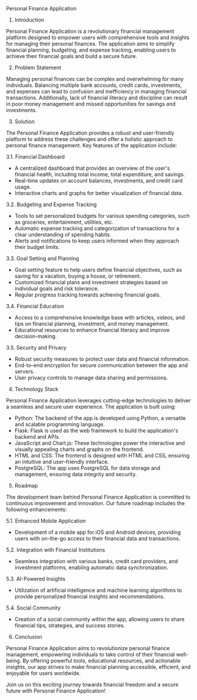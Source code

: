 Personal Finance Application 

1. Introduction

Personal Finance Application is a revolutionary financial management platform designed to empower users with comprehensive tools and insights for managing their personal finances. The application aims to simplify financial planning, budgeting, and expense tracking, enabling users to achieve their financial goals and build a secure future.

2. Problem Statement

Managing personal finances can be complex and overwhelming for many individuals. Balancing multiple bank accounts, credit cards, investments, and expenses can lead to confusion and inefficiency in managing financial transactions. Additionally, lack of financial literacy and discipline can result in poor money management and missed opportunities for savings and investments.

3. Solution

The Personal Finance Application provides a robust and user-friendly platform to address these challenges and offer a holistic approach to personal finance management. Key features of the application include:

3.1. Financial Dashboard
- A centralized dashboard that provides an overview of the user's financial health, including total income, total expenditure, and savings.
- Real-time updates on account balances, investments, and credit card usage.
- Interactive charts and graphs for better visualization of financial data.

3.2. Budgeting and Expense Tracking
- Tools to set personalized budgets for various spending categories, such as groceries, entertainment, utilities, etc.
- Automatic expense tracking and categorization of transactions for a clear understanding of spending habits.
- Alerts and notifications to keep users informed when they approach their budget limits.

3.3. Goal Setting and Planning
- Goal setting feature to help users define financial objectives, such as saving for a vacation, buying a house, or retirement.
- Customized financial plans and investment strategies based on individual goals and risk tolerance.
- Regular progress tracking towards achieving financial goals.

3.4. Financial Education
- Access to a comprehensive knowledge base with articles, videos, and tips on financial planning, investment, and money management.
- Educational resources to enhance financial literacy and improve decision-making.

3.5. Security and Privacy
- Robust security measures to protect user data and financial information.
- End-to-end encryption for secure communication between the app and servers.
- User privacy controls to manage data sharing and permissions.

4. Technology Stack

Personal Finance Application leverages cutting-edge technologies to deliver a seamless and secure user experience. The application is built using:

- Python: The backend of the app is developed using Python, a versatile and scalable programming language.
- Flask: Flask is used as the web framework to build the application's backend and APIs.
- JavaScript and Chart.js: These technologies power the interactive and visually appealing charts and graphs on the frontend.
- HTML and CSS: The frontend is designed with HTML and CSS, ensuring an intuitive and user-friendly interface.
- PostgreSQL: The app uses PostgreSQL for data storage and management, ensuring data integrity and security.

5. Roadmap

The development team behind Personal Finance Application is committed to continuous improvement and innovation. Our future roadmap includes the following enhancements:

5.1. Enhanced Mobile Application
- Development of a mobile app for iOS and Android devices, providing users with on-the-go access to their financial data and transactions.

5.2. Integration with Financial Institutions
- Seamless integration with various banks, credit card providers, and investment platforms, enabling automatic data synchronization.

5.3. AI-Powered Insights
- Utilization of artificial intelligence and machine learning algorithms to provide personalized financial insights and recommendations.

5.4. Social Community
- Creation of a social community within the app, allowing users to share financial tips, strategies, and success stories.

6. Conclusion

Personal Finance Application aims to revolutionize personal finance management, empowering individuals to take control of their financial well-being. By offering powerful tools, educational resources, and actionable insights, our app strives to make financial planning accessible, efficient, and enjoyable for users worldwide.

Join us on this exciting journey towards financial freedom and a secure future with Personal Finance Application!
